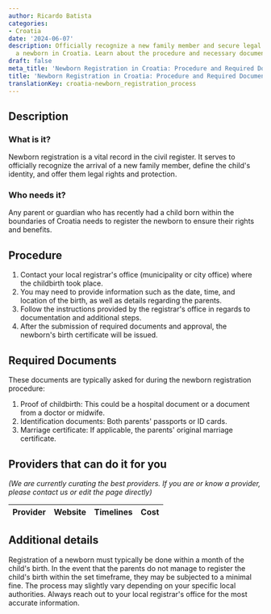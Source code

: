 ```yaml
---
author: Ricardo Batista
categories:
- Croatia
date: '2024-06-07'
description: Officially recognize a new family member and secure legal rights by registering
  a newborn in Croatia. Learn about the procedure and necessary documents.
draft: false
meta_title: 'Newborn Registration in Croatia: Procedure and Required Documents'
title: 'Newborn Registration in Croatia: Procedure and Required Documents'
translationKey: croatia-newborn_registration_process
---
```



## Description
### What is it?
Newborn registration is a vital record in the civil register. It serves to officially recognize the arrival of a new family member, define the child's identity, and offer them legal rights and protection.

### Who needs it?
Any parent or guardian who has recently had a child born within the boundaries of Croatia needs to register the newborn to ensure their rights and benefits.

## Procedure
1. Contact your local registrar's office (municipality or city office) where the childbirth took place. 
2. You may need to provide information such as the date, time, and location of the birth, as well as details regarding the parents.
3. Follow the instructions provided by the registrar's office in regards to documentation and additional steps.
4. After the submission of required documents and approval, the newborn's birth certificate will be issued.

## Required Documents
These documents are typically asked for during the newborn registration procedure:
1. Proof of childbirth: This could be a hospital document or a document from a doctor or midwife.
2. Identification documents: Both parents' passports or ID cards.
3. Marriage certificate: If applicable, the parents' original marriage certificate.

## Providers that can do it for you

_(We are currently curating the best providers. If you are or know a provider, please contact us or edit the page directly)_

| Provider        |     Website     |     Timelines    |       Cost      |
| --------------- | --------------- |  :-------------: | :-------------: |

## Additional details
Registration of a newborn must typically be done within a month of the child's birth. In the event that the parents do not manage to register the child's birth within the set timeframe, they may be subjected to a minimal fine. The process may slightly vary depending on your specific local authorities. Always reach out to your local registrar's office for the most accurate information.